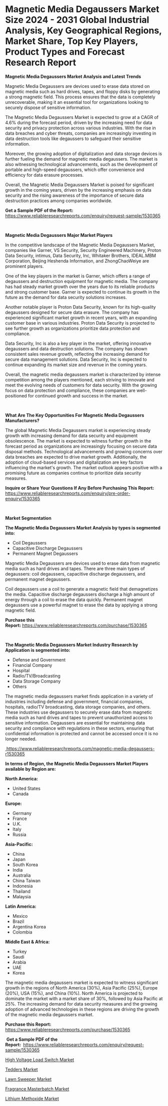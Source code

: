 <p><h1>Magnetic Media Degaussers Market Size 2024 - 2031 Global Industrial Analysis, Key Geographical Regions, Market Share, Top Key Players, Product Types and Forecast Research Report</h1></p><p><strong>Magnetic Media Degaussers Market Analysis and Latest Trends</strong></p>
<p><p>Magnetic Media Degaussers are devices used to erase data stored on magnetic media such as hard drives, tapes, and floppy disks by generating a strong magnetic field. This process ensures that the data is completely unrecoverable, making it an essential tool for organizations looking to securely dispose of sensitive information.</p><p>The Magnetic Media Degaussers Market is expected to grow at a CAGR of 4.6% during the forecast period, driven by the increasing need for data security and privacy protection across various industries. With the rise in data breaches and cyber threats, companies are increasingly investing in data destruction tools like degaussers to safeguard their sensitive information.</p><p>Moreover, the growing adoption of digitalization and data storage devices is further fueling the demand for magnetic media degaussers. The market is also witnessing technological advancements, such as the development of portable and high-speed degaussers, which offer convenience and efficiency for data erasure processes.</p><p>Overall, the Magnetic Media Degaussers Market is poised for significant growth in the coming years, driven by the increasing emphasis on data security and the rising awareness of the importance of secure data destruction practices among companies worldwide.</p></p>
<p><strong>Get a Sample PDF of the Report:&nbsp;</strong> <a href="https://www.reliableresearchreports.com/enquiry/request-sample/1530365">https://www.reliableresearchreports.com/enquiry/request-sample/1530365</a></p>
<p>&nbsp;</p>
<p><strong>Magnetic Media Degaussers Major Market Players</strong></p>
<p><p>In the competitive landscape of the Magnetic Media Degaussers Market, companies like Garner, VS Security, Security Engineered Machinery, Proton Data Security, intimus, Data Security, Inc, Whitaker Brothers, IDEAL.MBM Corporation, Beijing Heshenda Information, and ZhongChaoWeiye are prominent players.</p><p>One of the key players in the market is Garner, which offers a range of degaussers and destruction equipment for magnetic media. The company has had steady market growth over the years due to its reliable products and strong customer base. Garner is expected to continue its growth in the future as the demand for data security solutions increases.</p><p>Another notable player is Proton Data Security, known for its high-quality degaussers designed for secure data erasure. The company has experienced significant market growth in recent years, with an expanding customer base in various industries. Proton Data Security is projected to see further growth as organizations prioritize data protection and compliance.</p><p>Data Security, Inc is also a key player in the market, offering innovative degaussers and data destruction solutions. The company has shown consistent sales revenue growth, reflecting the increasing demand for secure data management solutions. Data Security, Inc is expected to continue expanding its market size and revenue in the coming years.</p><p>Overall, the magnetic media degaussers market is characterized by intense competition among the players mentioned, each striving to innovate and meet the evolving needs of customers for data security. With the growing focus on data protection and compliance, these companies are well-positioned for continued growth and success in the market.</p></p>
<p>&nbsp;</p>
<p><strong>What Are The Key Opportunities For Magnetic Media Degaussers Manufacturers?</strong></p>
<p><p>The global Magnetic Media Degaussers market is experiencing steady growth with increasing demand for data security and equipment obsolescence. The market is expected to witness further growth in the forecast period as organizations are increasingly focusing on secure data disposal methods. Technological advancements and growing concerns over data breaches are expected to drive market growth. Additionally, the adoption of cloud-based services and digitalization are key factors influencing the market's growth. The market outlook appears positive with a promising future as companies continue to prioritize data security measures.</p></p>
<p><strong>Inquire or Share Your Questions If Any Before Purchasing This Report:</strong> <a href="https://www.reliableresearchreports.com/enquiry/pre-order-enquiry/1530365">https://www.reliableresearchreports.com/enquiry/pre-order-enquiry/1530365</a></p>
<p>&nbsp;</p>
<p><strong>Market Segmentation</strong></p>
<p><strong>The Magnetic Media Degaussers Market Analysis by types is segmented into:</strong></p>
<p><ul><li>Coil Degaussers</li><li>Capacitive Discharge Degaussers</li><li>Permanent Magnet Degaussers</li></ul></p>
<p><p>Magnetic Media Degaussers are devices used to erase data from magnetic media such as hard drives and tapes. There are three main types of degaussers: coil degaussers, capacitive discharge degaussers, and permanent magnet degaussers. </p><p>Coil degaussers use a coil to generate a magnetic field that demagnetizes the media. Capacitive discharge degaussers discharge a high amount of energy through a coil to erase the data quickly. Permanent magnet degaussers use a powerful magnet to erase the data by applying a strong magnetic field.</p></p>
<p><strong>Purchase this Report:&nbsp;</strong><a href="https://www.reliableresearchreports.com/purchase/1530365">https://www.reliableresearchreports.com/purchase/1530365</a></p>
<p>&nbsp;</p>
<p><strong>The Magnetic Media Degaussers Market Industry Research by Application is segmented into:</strong></p>
<p><ul><li>Defense and Government</li><li>Financial Company</li><li>Hospital</li><li>Radio/TV/Broadcasting</li><li>Data Storage Company</li><li>Others</li></ul></p>
<p><p>The magnetic media degaussers market finds application in a variety of industries including defense and government, financial companies, hospitals, radio/TV broadcasting, data storage companies, and others. These industries use degaussers to securely erase data from magnetic media such as hard drives and tapes to prevent unauthorized access to sensitive information. Degaussers are essential for maintaining data security and compliance with regulations in these sectors, ensuring that confidential information is protected and cannot be accessed once it is no longer needed.</p></p>
<p><a href="https://www.reliableresearchreports.com/magnetic-media-degaussers-r1530365">&nbsp;https://www.reliableresearchreports.com/magnetic-media-degaussers-r1530365</a></p>
<p><strong>In terms of Region, the Magnetic Media Degaussers Market Players available by Region are:</strong></p>
<p>
    <p> <strong> North America: </strong>
        <ul>
            <li>United States</li>
            <li>Canada</li>
        </ul>
        </p> 
    <p> <strong> Europe: </strong>
        <ul>
            <li>Germany</li>
            <li>France</li>
            <li>U.K.</li>
            <li>Italy</li>
            <li>Russia</li>
        </ul>
        </p> 
    <p> <strong> Asia-Pacific: </strong>
        <ul>
            <li>China</li>
            <li>Japan</li>
            <li>South Korea</li>
            <li>India</li>
            <li>Australia</li>
            <li>China Taiwan</li>
            <li>Indonesia</li>
            <li>Thailand</li>
            <li>Malaysia</li>
        </ul>
        </p> 
    <p> <strong> Latin America: </strong>
        <ul>
            <li>Mexico</li>
            <li>Brazil</li>
            <li>Argentina Korea</li>
            <li>Colombia</li>
        </ul>
        </p> 
    <p> <strong> Middle East & Africa: </strong>
        <ul>
            <li>Turkey</li>
            <li>Saudi</li>
            <li>Arabia</li>
            <li>UAE</li>
            <li>Korea</li>
        </ul>
    </p>
    </p>
<p><p>The magnetic media degaussers market is expected to witness significant growth in the regions of North America (30%), Asia Pacific (25%), Europe (20%), USA (15%), and China (10%). North America is projected to dominate the market with a market share of 30%, followed by Asia Pacific at 25%. The increasing demand for data security measures and the growing adoption of advanced technologies in these regions are driving the growth of the magnetic media degaussers market.</p></p>
<p><strong>Purchase this Report: </strong><a href="https://www.reliableresearchreports.com/purchase/1530365">https://www.reliableresearchreports.com/purchase/1530365</a></p>
<p>&nbsp;<strong>Get a Sample PDF of the Report:&nbsp;&nbsp;</strong><a href="https://www.reliableresearchreports.com/enquiry/request-sample/1530365">https://www.reliableresearchreports.com/enquiry/request-sample/1530365</a></p>
<p><strong></strong></p>
<p><p><a href="https://silk-columnist-571.notion.site/High-Voltage-Load-Switch-Market-Trends-Forecast-and-Competitive-Analysis-to-2031-464f64c51147429ebf6c90b265d94bfb">High Voltage Load Switch Market</a></p><p><a href="https://view.publitas.com/reportprime-1/tedders-market-insights-into-market-cagr-market-trends-and-growth-strategies/">Tedders Market</a></p><p><a href="https://view.publitas.com/reportprime-1/analyzing-lawn-sweeper-market-global-industry-perspective-and-forecast-2024-to-2031/">Lawn Sweeper Market</a></p><p><a href="https://www.linkedin.com/pulse/fragrance-masterbatch-market-centers-aspects-growth-share-lcoge?trackingId=58N3hYOoGg06C8ACmWBGvw%3D%3D">Fragrance Masterbatch Market</a></p><p><a href="https://www.linkedin.com/pulse/global-lithium-methoxide-market-types-applications-major-players-tbmoe?trackingId=393adEsLpA4GomqgtPyXhg%3D%3D">Lithium Methoxide Market</a></p></p>